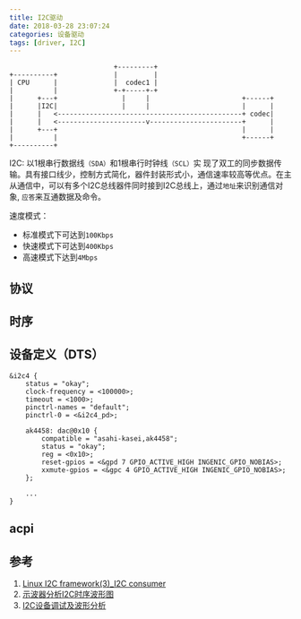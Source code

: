 ```yaml
---
title: I2C驱动
date: 2018-03-28 23:07:24
categories: 设备驱动
tags: [driver, I2C]
---
```


```
                          +---------+
+----------+              |         |
| CPU      |              |  codec1 |
|          |              +-+-----+-+
|      +---+                |     |                       +------+
|      |I2C|                |     |                       |      |
|      |   <----------------------------------------------+ codec|
|      |   <----------------------v-----------------------+      |
|      +---+                                              |      |
|          |                                              +------+
+----------+
```

I2C: 以1根串行数据线`（SDA）`和1根串行时钟线`（SCL）`实 现了双工的同步数据传输。具有接口线少，控制方式简化，器件封装形式小，通信速率较高等优点。在主从通信中，可以有多个I2C总线器件同时接到I2C总线上，通过`地址`来识别通信对象, `应答`来互通数据及命令。

速度模式：
* 标准模式下可达到`100Kbps`
* 快速模式下可达到`400Kbps`
* 高速模式下达到`4Mbps`

<!--more-->

## 协议

## 时序

## 设备定义（DTS）

```
&i2c4 {
	status = "okay";
	clock-frequency = <100000>;
	timeout = <1000>;
	pinctrl-names = "default";
	pinctrl-0 = <&i2c4_pd>;

	ak4458: dac@0x10 {
		compatible = "asahi-kasei,ak4458";
		status = "okay";
		reg = <0x10>;
		reset-gpios = <&gpd 7 GPIO_ACTIVE_HIGH INGENIC_GPIO_NOBIAS>;
		xxmute-gpios = <&gpc 4 GPIO_ACTIVE_HIGH INGENIC_GPIO_NOBIAS>;
	};

	...
}
```

## acpi

## 参考

1. [Linux I2C framework(3)_I2C consumer](http://www.wowotech.net/linux_kenrel/i2c_consumer.html)
2. [示波器分析I2C时序波形图](https://blog.csdn.net/ASKLW/article/details/77834077)
3. [I2C设备调试及波形分析](https://blog.csdn.net/smallmuou/article/details/7183656)
